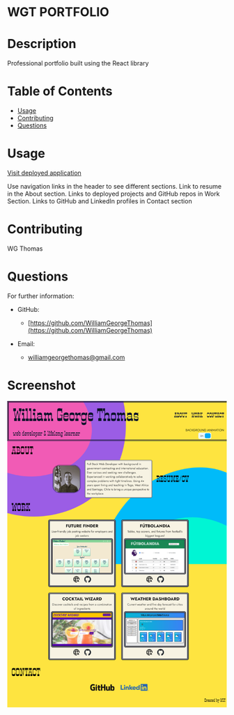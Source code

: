 # WGT PORTFOLIO

  # Description 
  Professional portfolio built using the React library
  # Table of Contents 
  * [Usage](#usage)
  * [Contributing](#contributing)
  * [Questions](#questions)

  # Usage 
  [Visit deployed application](https://williamgeorgethomas.github.io/wgt-portfolio/)    

  Use navigation links in the header to see different sections.  Link to resume in the About section.  Links to deployed projects and GitHub repos in Work Section.  Links to GitHub and LinkedIn profiles in Contact section
  


  # Contributing 
  WG Thomas
  
  # Questions 
  For further information:
 
  * GitHub:
    * [https://github.com/WilliamGeorgeThomas](https://github.com/WilliamGeorgeThomas)
 
  * Email:
    * williamgeorgethomas@gmail.com

# Screenshot

![screenshot of portfolio](/src/assets/img/wgt-react-portfolio-screenshot.png)



